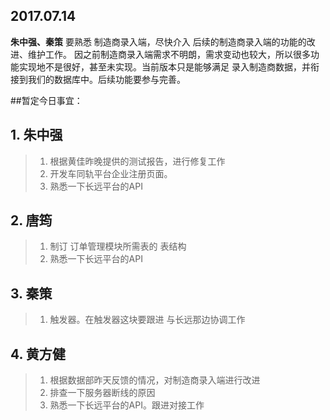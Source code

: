 ## 2017.07.14

**朱中强、秦策** 要熟悉 制造商录入端，尽快介入 后续的制造商录入端的功能的改进、维护工作。 因之前制造商录入端需求不明朗，需求变动也较大，所以很多功能实现地不是很好，甚至未实现。当前版本只是能够满足 录入制造商数据，并衔接到我们的数据库中。后续功能要参与完善。

##暂定今日事宜：
## 1. 朱中强
>1. 根据黄佳昨晚提供的测试报告，进行修复工作  
>2. 开发车同轨平台企业注册页面。
>3. 熟悉一下长远平台的API

## 2. 唐筠
>1. 制订 订单管理模块所需表的 表结构
>2. 熟悉一下长远平台的API

## 3. 秦策
> 1. 触发器。在触发器这块要跟进 与长远那边协调工作

## 4. 黄方健
> 1. 根据数据部昨天反馈的情况，对制造商录入端进行改进
> 2. 排查一下服务器断线的原因
> 3. 熟悉一下长远平台的API。跟进对接工作

